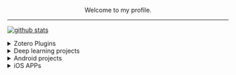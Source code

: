 
<div align="center">
  <p>Welcome to my profile.</p>
</div>


****

[![github stats](https://github-readme-stats-39zwh8m6f-dreamcontinue.vercel.app/api?username=syt2&show_icons=true&theme=dracula&count_private=true&include_all_commits=true)](https://github.com/syt2)


<details>
  <summary>Zotero Plugins</summary>
    <a href="https://github.com/syt2/zotero-addons">
      <img align="center" src="https://github-readme-stats-39zwh8m6f-dreamcontinue.vercel.app/api/pin/?username=syt2&theme=dracula&repo=zotero-addons" />
    </a>
    <a href="https://github.com/syt2/zotero-addons-scraper">
      <img align="center" src="https://github-readme-stats-39zwh8m6f-dreamcontinue.vercel.app/api/pin/?username=syt2&theme=dracula&repo=zotero-addons-scraper" />
    </a>
    <a href="https://github.com/syt2/zotero-scipdf">
      <img align="center" src="https://github-readme-stats-39zwh8m6f-dreamcontinue.vercel.app/api/pin/?username=syt2&theme=dracula&repo=zotero-scipdf" />
    </a>
    <a href="https://github.com/syt2/zotero-tldr">
      <img align="center" src="https://github-readme-stats-39zwh8m6f-dreamcontinue.vercel.app/api/pin/?username=syt2&theme=dracula&repo=zotero-tldr" />
    </a>
</details>

<details>
  <summary>Deep learning projects</summary>
    <a href="https://github.com/syt2/CNN">
      <img align="center" src="https://github-readme-stats-39zwh8m6f-dreamcontinue.vercel.app/api/pin/?username=syt2&theme=dracula&repo=CNN" />
    </a>
    <a href="https://github.com/syt2/SKNet">
      <img align="center" src="https://github-readme-stats-39zwh8m6f-dreamcontinue.vercel.app/api/pin/?username=syt2&theme=dracula&repo=SKNet" />
    </a>
    <a href="https://github.com/syt2/CRA">
      <img align="center" src="https://github-readme-stats-39zwh8m6f-dreamcontinue.vercel.app/api/pin/?username=syt2&theme=dracula&repo=CRA" />
    </a>
    <a href="https://github.com/syt2/KAConv">
      <img align="center" src="https://github-readme-stats-39zwh8m6f-dreamcontinue.vercel.app/api/pin/?username=syt2&theme=dracula&repo=KAConv" />
    </a>
</details>

<details>
  <summary>Android projects</summary>
    <a href="https://github.com/syt2/Lavender">
      <img align="center" src="https://github-readme-stats-39zwh8m6f-dreamcontinue.vercel.app/api/pin/?username=syt2&theme=dracula&repo=Lavender" />
    </a>
    <a href="https://github.com/syt2/500pxdownloader">
      <img align="center" src="https://github-readme-stats-39zwh8m6f-dreamcontinue.vercel.app/api/pin/?username=syt2&theme=dracula&repo=500pxdownloader" />
    </a>
</details>
<details>
  <summary>iOS APPs</summary>
    <a href="https://apps.apple.com/app/id1658454999">
      <img align="center" src="https://www.tracepad.site/icon.png" width=120/>
    </a>
    <a href="https://apps.apple.com/app/id6446406315">
      <img align="center" src="https://github.com/syt2/Sudoku-Plus/raw/gh-pages/icon.png" width=120/>
    </a>
</details>

<!--
[![Top Langs](https://github-readme-stats-39zwh8m6f-dreamcontinue.vercel.app/api/top-langs/?username=syt2)](https://github.com/anuraghazra/github-readme-stats)
-->
